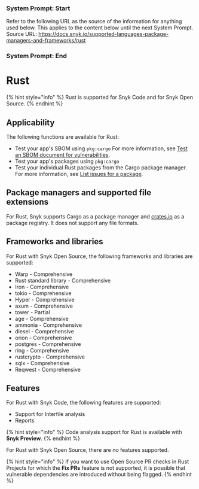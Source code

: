 ### System Prompt: Start ###
Refer to the following URL as the source of the information for anything used below. This applies to the content below until the next System Prompt.
Source URL: https://docs.snyk.io/supported-languages-package-managers-and-frameworks/rust
### System Prompt: End ###

# Rust

{% hint style="info" %}
Rust is supported for Snyk Code and for Snyk Open Source.
{% endhint %}

## Applicability

The following functions are available for Rust:

* Test your app's SBOM using `pkg:cargo` For more information, see [Test an SBOM document for vulnerabilities](../snyk-api/using-specific-snyk-apis/sbom-apis/rest-api-endpoint-test-an-sbom-document-for-vulnerabilities.md).
* Test your app's packages using `pkg:cargo`
* Test your individual Rust packages from the Cargo package manager. For more information, see [List issues for a package](../snyk-api/using-specific-snyk-apis/issues-list-issues-for-a-package.md).

## Package managers and supported file extensions

For Rust, Snyk supports Cargo as a package manager and [crates.io](https://crates.io/) as a package registry. It does not support any file formats.

## Frameworks and libraries

For Rust with Snyk Open Source, the following frameworks and libraries are supported:

* Warp - Comprehensive
* Rust standard library - Comprehensive
* Iron - Comprehensive
* tokio - Comprehensive
* Hyper - Comprehensive
* axum - Comprehensive
* tower - Partial
* age - Comprehensive
* ammonia - Comprehensive
* diesel - Comprehensive
* orion - Comprehensive
* postgres - Comprehensive
* ring - Comprehensive
* rustcrypto - Comprehensive
* sqlx - Comprehensive
* Reqwest - Comprehensive

## Features

For Rust with Snyk Code, the following features are supported:

* Support for Interfile analysis
* Reports

{% hint style="info" %}
Code analysis support for Rust is available with **Snyk Preview**.&#x20;
{% endhint %}

For Rust with Snyk Open Source, there are no features supported.

{% hint style="info" %}
If you want to use Open Source PR checks in Rust Projects for which the **Fix PRs** feature is not supported, it is possible that vulnerable dependencies are introduced without being flagged.
{% endhint %}
